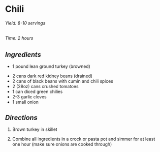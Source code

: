 # Chili

######  Yield: 8-10 servings
######  Time:  2 hours

##  *Ingredients*
- 1 pound lean ground turkey (browned)
<!--  -->
- 2 cans dark red kidney beans (drained)
- 2 cans of black beans with cumin and chili spices
- 2 (28oz) cans crushed tomatoes
- 1 can diced green chilies
- 2-3 garlic cloves
- 1 small onion

##  *Directions*
1. Brown turkey in skillet

2. Combine all ingredients in a crock or pasta pot and simmer for at least one hour (make sure onions are cooked through)